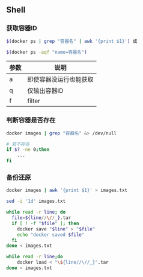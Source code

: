 <!--
 * @Description: 
 * @Version: 1.0
 * @Author: DaLao
 * @Email: dalao_li@163.com
 * @Date: 2021-03-15 10:21:24
 * @LastEditors: DaLao
 * @LastEditTime: 2022-03-27 23:28:35
-->

## Shell


### 获取容器ID

```sh
$(docker ps | grep "容器名" | awk '{print $1}') 或

$(docker ps -aqf "name=容器名")
```

| 参数 | 说明                   |
| ---- | ---------------------- |
| a    | 即使容器没运行也能获取 |
| q    | 仅输出容器ID           |
| f    | filter                 |


### 判断容器是否存在

```sh
docker images | grep "容器名" &> /dev/null

# 若不存在
if $? -ne 0;then
    ...
fi
```


### 备份还原

```sh
docker images | awk '{print $1}' > images.txt

sed -i '1d' images.txt

while read -r line; do
  file=${line//\//_}.tar
  if [ ! -f "$file" ]; then
    docker save "$line" > "$file"
    echo "docker saved $file"
  fi
done < images.txt
```

```sh
while read -r line;do
    docker load < "\${line//\//_}".tar
done < images.txt
```
